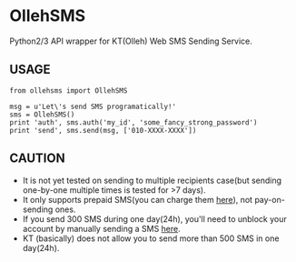 # OllehSMS

Python2/3 API wrapper for KT(Olleh) Web SMS Sending Service.

## USAGE

    from ollehsms import OllehSMS

    msg = u'Let\'s send SMS programatically!'
    sms = OllehSMS()
    print 'auth', sms.auth('my_id', 'some_fancy_strong_password')
    print 'send', sms.send(msg, ['010-XXXX-XXXX'])

## CAUTION

- It is not yet tested on sending to multiple recipients case(but sending one-by-one multiple times is tested for >7 days).
- It only supports prepaid SMS(you can charge them [here][charge]), not pay-on-sending ones.
- If you send 300 SMS during one day(24h), you'll need to unblock your account by manually sending a SMS [here][send].
- KT (basically) does not allow you to send more than 500 SMS in one day(24h).

[charge]: http://mms.mobile.olleh.com/MustOllehWeb/msgSave/start.asp
[send]: http://mms.mobile.olleh.com/MustOllehWeb/msgSend/start.asp
